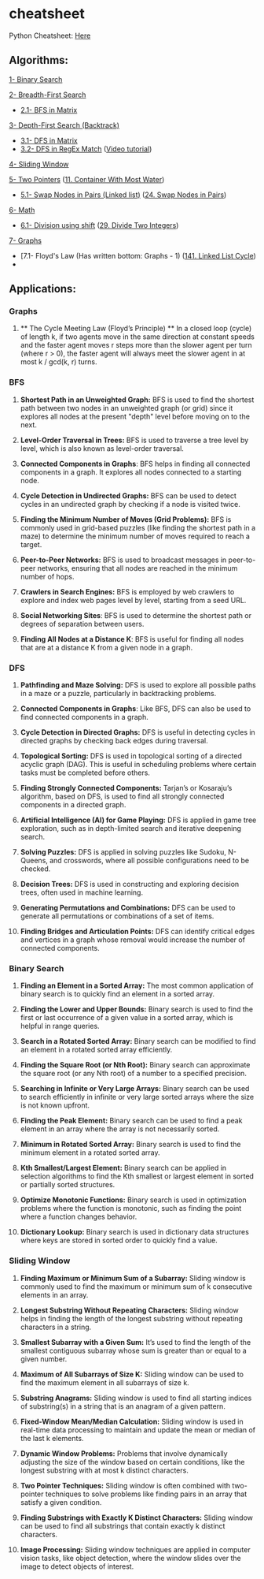 # cheatsheet
Python Cheatsheet: [Here](https://github.com/F4RAN/cheatsheet/blob/main/PY.md)

## Algorithms:
[1- Binary Search](https://github.com/F4RAN/cheatsheet/blob/main/binary_search.py)

[2- Breadth-First Search](https://github.com/F4RAN/cheatsheet/blob/main/bfs.py)
- [2.1- BFS in Matrix](https://github.com/F4RAN/cheatsheet/blob/main/bfs_matrix.py)

[3- Depth-First Search (Backtrack)](https://github.com/F4RAN/cheatsheet/blob/main/dfs.py)
- [3.1- DFS in Matrix](https://github.com/F4RAN/cheatsheet/blob/main/dfs_matrix.py)
- [3.2- DFS in RegEx Match](https://github.com/F4RAN/cheatsheet/blob/main/dfs_regex_match.py) ([Video tutorial](https://www.youtube.com/watch?v=HAA8mgxlov8&t=240s))

[4- Sliding Window](https://github.com/F4RAN/cheatsheet/blob/main/sliding_window.py)

[5- Two Pointers](https://github.com/F4RAN/cheatsheet/blob/main/two_pointers_max_area.py) ([11. Container With Most Water](https://leetcode.com/problems/container-with-most-water/description/))
- [5.1- Swap Nodes in Pairs (Linked list)](https://github.com/F4RAN/cheatsheet/blob/main/two_pointers_swap_linked_list.py) ([24. Swap Nodes in Pairs](https://leetcode.com/problems/swap-nodes-in-pairs/description/))

[6- Math]()
- [6.1- Division using shift](https://github.com/F4RAN/cheatsheet/blob/main/math_divide.py) ([29. Divide Two Integers](https://leetcode.com/problems/divide-two-integers))

[7- Graphs]()
- [7.1- Floyd's Law (Has written bottom: Graphs - 1) ([141. Linked List Cycle](https://leetcode.com/problems/divide-two-integers](https://leetcode.com/problems/linked-list-cycle/)))
- 
## Applications:

### Graphs
1) ** The Cycle Meeting Law (Floyd’s Principle) **
In a closed loop (cycle) of length k, if two agents move in the same direction at constant speeds and the faster agent moves r steps more than the slower agent per turn (where r > 0), the faster agent will always meet the slower agent in at most k / gcd(k, r) turns.



### BFS

1) **Shortest Path in an Unweighted Graph:**
BFS is used to find the shortest path between two nodes in an unweighted graph (or grid) since it explores all nodes at the present "depth" level before moving on to the next.

2) **Level-Order Traversal in Trees:**
BFS is used to traverse a tree level by level, which is also known as level-order traversal.

3) **Connected Components in Graphs**:
BFS helps in finding all connected components in a graph. It explores all nodes connected to a starting node.

4) **Cycle Detection in Undirected Graphs:**
BFS can be used to detect cycles in an undirected graph by checking if a node is visited twice.

5) **Finding the Minimum Number of Moves (Grid Problems):**
BFS is commonly used in grid-based puzzles (like finding the shortest path in a maze) to determine the minimum number of moves required to reach a target.

6) **Peer-to-Peer Networks:**
BFS is used to broadcast messages in peer-to-peer networks, ensuring that all nodes are reached in the minimum number of hops.

7) **Crawlers in Search Engines:**
BFS is employed by web crawlers to explore and index web pages level by level, starting from a seed URL.

8) **Social Networking Sites**:
BFS is used to determine the shortest path or degrees of separation between users.

9) **Finding All Nodes at a Distance K**:
BFS is useful for finding all nodes that are at a distance K from a given node in a graph.

### DFS
1) **Pathfinding and Maze Solving:**
DFS is used to explore all possible paths in a maze or a puzzle, particularly in backtracking problems.

2) **Connected Components in Graphs**:
Like BFS, DFS can also be used to find connected components in a graph.

3) **Cycle Detection in Directed Graphs:**
DFS is useful in detecting cycles in directed graphs by checking back edges during traversal.

4) **Topological Sorting:**
DFS is used in topological sorting of a directed acyclic graph (DAG). This is useful in scheduling problems where certain tasks must be completed before others.

5) **Finding Strongly Connected Components:**
Tarjan’s or Kosaraju’s algorithm, based on DFS, is used to find all strongly connected components in a directed graph.

6) **Artificial Intelligence (AI) for Game Playing:**
DFS is applied in game tree exploration, such as in depth-limited search and iterative deepening search.

7) **Solving Puzzles:**
DFS is applied in solving puzzles like Sudoku, N-Queens, and crosswords, where all possible configurations need to be checked.

8) **Decision Trees:**
DFS is used in constructing and exploring decision trees, often used in machine learning.

9) **Generating Permutations and Combinations:**
DFS can be used to generate all permutations or combinations of a set of items.

10) **Finding Bridges and Articulation Points:**
DFS can identify critical edges and vertices in a graph whose removal would increase the number of connected components. 

### Binary Search
1) **Finding an Element in a Sorted Array:**
The most common application of binary search is to quickly find an element in a sorted array.

2) **Finding the Lower and Upper Bounds:**
Binary search is used to find the first or last occurrence of a given value in a sorted array, which is helpful in range queries.

3) **Search in a Rotated Sorted Array:**
Binary search can be modified to find an element in a rotated sorted array efficiently.

4) **Finding the Square Root (or Nth Root):**
Binary search can approximate the square root (or any Nth root) of a number to a specified precision.

5) **Searching in Infinite or Very Large Arrays:**
Binary search can be used to search efficiently in infinite or very large sorted arrays where the size is not known upfront.

6) **Finding the Peak Element:**
Binary search can be used to find a peak element in an array where the array is not necessarily sorted.

7) **Minimum in Rotated Sorted Array:**
Binary search is used to find the minimum element in a rotated sorted array.

8) **Kth Smallest/Largest Element:**
Binary search can be applied in selection algorithms to find the Kth smallest or largest element in sorted or partially sorted structures.

9) **Optimize Monotonic Functions:**
Binary search is used in optimization problems where the function is monotonic, such as finding the point where a function changes behavior.

10) **Dictionary Lookup:**
Binary search is used in dictionary data structures where keys are stored in sorted order to quickly find a value.

### Sliding Window
1) **Finding Maximum or Minimum Sum of a Subarray:**
Sliding window is commonly used to find the maximum or minimum sum of k consecutive elements in an array.

2) **Longest Substring Without Repeating Characters:**
Sliding window helps in finding the length of the longest substring without repeating characters in a string.

3) **Smallest Subarray with a Given Sum:**
It’s used to find the length of the smallest contiguous subarray whose sum is greater than or equal to a given number.

4) **Maximum of All Subarrays of Size K:**
Sliding window can be used to find the maximum element in all subarrays of size k.

5) **Substring Anagrams:**
Sliding window is used to find all starting indices of substring(s) in a string that is an anagram of a given pattern.

6) **Fixed-Window Mean/Median Calculation:**
Sliding window is used in real-time data processing to maintain and update the mean or median of the last k elements.

7) **Dynamic Window Problems:**
Problems that involve dynamically adjusting the size of the window based on certain conditions, like the longest substring with at most k distinct characters.

8) **Two Pointer Techniques:**
Sliding window is often combined with two-pointer techniques to solve problems like finding pairs in an array that satisfy a given condition.

9) **Finding Substrings with Exactly K Distinct Characters:**
Sliding window can be used to find all substrings that contain exactly k distinct characters.

10) **Image Processing:**
Sliding window techniques are applied in computer vision tasks, like object detection, where the window slides over the image to detect objects of interest.
